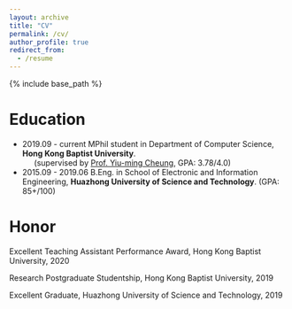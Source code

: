 ```yaml
---
layout: archive
title: "CV"
permalink: /cv/
author_profile: true
redirect_from:
  - /resume
---
```


{% include base_path %}

Education
======
* 2019.09 - current MPhil student in Department of Computer Science, **Hong Kong Baptist University**. <br>
&ensp;&ensp;&ensp;(supervised by [Prof. Yiu-ming Cheung](https://www.comp.hkbu.edu.hk/~ymc/), GPA: 3.78/4.0) 
* 2015.09 - 2019.06 B.Eng. in School of Electronic and Information Engineering, **Huazhong University of Science and Technology**. (GPA: 85+/100)  <br>

Honor
======
Excellent Teaching Assistant Performance Award, Hong Kong Baptist University, 2020

Research Postgraduate Studentship, Hong Kong Baptist University, 2019

Excellent Graduate, Huazhong University of Science and Technology, 2019
